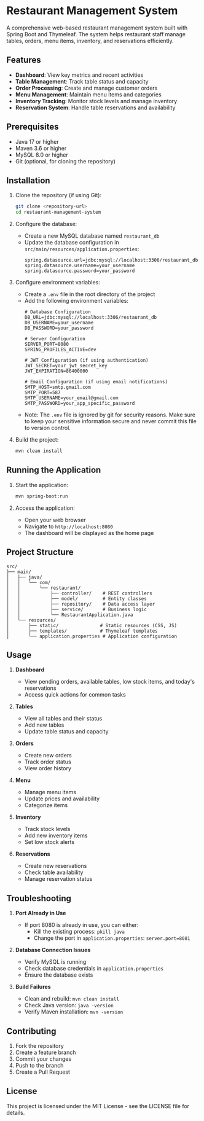 # Restaurant Management System

A comprehensive web-based restaurant management system built with Spring Boot and Thymeleaf. The system helps restaurant staff manage tables, orders, menu items, inventory, and reservations efficiently.

## Features

- **Dashboard**: View key metrics and recent activities
- **Table Management**: Track table status and capacity
- **Order Processing**: Create and manage customer orders
- **Menu Management**: Maintain menu items and categories
- **Inventory Tracking**: Monitor stock levels and manage inventory
- **Reservation System**: Handle table reservations and availability

## Prerequisites

- Java 17 or higher
- Maven 3.6 or higher
- MySQL 8.0 or higher
- Git (optional, for cloning the repository)

## Installation

1. Clone the repository (if using Git):
   ```bash
   git clone <repository-url>
   cd restaurant-management-system
   ```

2. Configure the database:
   - Create a new MySQL database named `restaurant_db`
   - Update the database configuration in `src/main/resources/application.properties`:
     ```properties
     spring.datasource.url=jdbc:mysql://localhost:3306/restaurant_db
     spring.datasource.username=your_username
     spring.datasource.password=your_password
     ```

3. Configure environment variables:
   - Create a `.env` file in the root directory of the project
   - Add the following environment variables:
     ```properties
     # Database Configuration
     DB_URL=jdbc:mysql://localhost:3306/restaurant_db
     DB_USERNAME=your_username
     DB_PASSWORD=your_password

     # Server Configuration
     SERVER_PORT=8080
     SPRING_PROFILES_ACTIVE=dev

     # JWT Configuration (if using authentication)
     JWT_SECRET=your_jwt_secret_key
     JWT_EXPIRATION=86400000

     # Email Configuration (if using email notifications)
     SMTP_HOST=smtp.gmail.com
     SMTP_PORT=587
     SMTP_USERNAME=your_email@gmail.com
     SMTP_PASSWORD=your_app_specific_password
     ```
   - Note: The `.env` file is ignored by git for security reasons. Make sure to keep your sensitive information secure and never commit this file to version control.

4. Build the project:
   ```bash
   mvn clean install
   ```

## Running the Application

1. Start the application:
   ```bash
   mvn spring-boot:run
   ```

2. Access the application:
   - Open your web browser
   - Navigate to `http://localhost:8080`
   - The dashboard will be displayed as the home page

## Project Structure

```
src/
├── main/
│   ├── java/
│   │   └── com/
│   │       └── restaurant/
│   │           ├── controller/    # REST controllers
│   │           ├── model/         # Entity classes
│   │           ├── repository/    # Data access layer
│   │           ├── service/       # Business logic
│   │           └── RestaurantApplication.java
│   └── resources/
│       ├── static/               # Static resources (CSS, JS)
│       ├── templates/            # Thymeleaf templates
│       └── application.properties # Application configuration
```

## Usage

1. **Dashboard**
   - View pending orders, available tables, low stock items, and today's reservations
   - Access quick actions for common tasks

2. **Tables**
   - View all tables and their status
   - Add new tables
   - Update table status and capacity

3. **Orders**
   - Create new orders
   - Track order status
   - View order history

4. **Menu**
   - Manage menu items
   - Update prices and availability
   - Categorize items

5. **Inventory**
   - Track stock levels
   - Add new inventory items
   - Set low stock alerts

6. **Reservations**
   - Create new reservations
   - Check table availability
   - Manage reservation status

## Troubleshooting

1. **Port Already in Use**
   - If port 8080 is already in use, you can either:
     - Kill the existing process: `pkill java`
     - Change the port in `application.properties`: `server.port=8081`

2. **Database Connection Issues**
   - Verify MySQL is running
   - Check database credentials in `application.properties`
   - Ensure the database exists

3. **Build Failures**
   - Clean and rebuild: `mvn clean install`
   - Check Java version: `java -version`
   - Verify Maven installation: `mvn -version`

## Contributing

1. Fork the repository
2. Create a feature branch
3. Commit your changes
4. Push to the branch
5. Create a Pull Request

## License

This project is licensed under the MIT License - see the LICENSE file for details. 